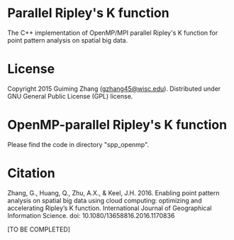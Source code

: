 # Parallel Ripley's K function
The C++ implementation of OpenMP/MPI parallel Ripley's K function for point pattern analysis on spatial big data.

# License
Copyright 2015 Guiming Zhang (gzhang45@wisc.edu). Distributed under GNU General Public License (GPL) license.

# OpenMP-parallel Ripley's K function
Please find the code in directory "spp_openmp".

# Citation
Zhang, G., Huang, Q., Zhu, A.X., & Keel, J.H. 2016. Enabling point pattern analysis on spatial big data using cloud computing: optimizing and accelerating Ripley’s K function. International Journal of Geographical Information Science. doi: 10.1080/13658816.2016.1170836

[TO BE COMPLETED]
